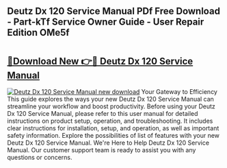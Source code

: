 ## Deutz Dx 120 Service Manual PDf Free Download - Part-kTf Service Owner Guide - User Repair Edition OMe5f

# <h2><a href="http://bc7776.oget.top/?id=Deutz+Dx+120+Service+Manual">🔗Download New 👉🔴 Deutz Dx 120 Service Manual</a></h2>

[![Deutz Dx 120 Service Manual new download](https://i.imgur.com/5g1atiW.png)](http://bc7776.oget.top/?id=Deutz+Dx+120+Service+Manual)
Your Gateway to Efficiency This guide explores the ways your new Deutz Dx 120 Service Manual can streamline your workflow and boost productivity. Before using your Deutz Dx 120 Service Manual, please refer to this user manual for detailed instructions on product setup, operation, and troubleshooting. It includes clear instructions for installation, setup, and operation, as well as important safety information. Explore the possibilities of list of features with your new Deutz Dx 120 Service Manual. We're Here to Help Deutz Dx 120 Service Manual. Our customer support team is ready to assist you with any questions or concerns.
